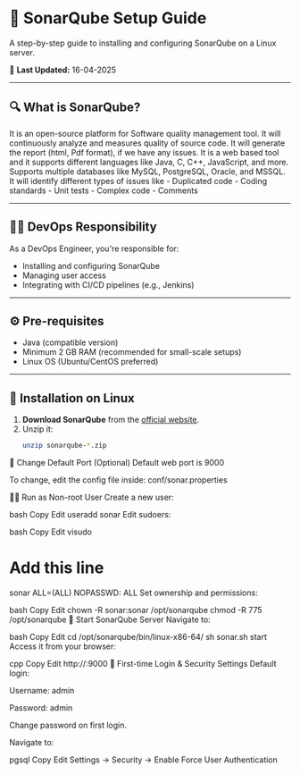 # 🚀 SonarQube Setup Guide

A step-by-step guide to installing and configuring SonarQube on a Linux server.

📅 **Last Updated:** 16-04-2025

---

## 🔍 What is SonarQube?

It is an open-source platform for Software quality management tool.
It will continuously analyze and measures quality of source code.
It will generate the report (html, Pdf format), if we have any issues.
It is a web based tool and it supports different languages like Java, C, C++, JavaScript, and more.
Supports multiple databases like MySQL, PostgreSQL, Oracle, and MSSQL.
It will identify different types of issues like
         - Duplicated code
         - Coding standards
         - Unit tests
         - Complex code
         - Comments

---

## 👷‍♂️ DevOps Responsibility

As a DevOps Engineer, you're responsible for:
- Installing and configuring SonarQube
- Managing user access
- Integrating with CI/CD pipelines (e.g., Jenkins)

---

## ⚙️ Pre-requisites

- Java (compatible version)
- Minimum 2 GB RAM (recommended for small-scale setups)
- Linux OS (Ubuntu/CentOS preferred)

---

## 🐧 Installation on Linux

1. **Download SonarQube** from the [official website](https://www.sonarsource.com/products/sonarqube/downloads/).
2. Unzip it:
   ```bash
   unzip sonarqube-*.zip
🔄 Change Default Port (Optional)
Default web port is 9000

To change, edit the config file inside:
conf/sonar.properties

🧑‍💻 Run as Non-root User
Create a new user:

bash
Copy
Edit
useradd sonar
Edit sudoers:

bash
Copy
Edit
visudo
# Add this line
sonar  ALL=(ALL)  NOPASSWD: ALL
Set ownership and permissions:

bash
Copy
Edit
chown -R sonar:sonar /opt/sonarqube
chmod -R 775 /opt/sonarqube
🚀 Start SonarQube Server
Navigate to:

bash
Copy
Edit
cd /opt/sonarqube/bin/linux-x86-64/
sh sonar.sh start
Access it from your browser:

cpp
Copy
Edit
http://<your-server-ip>:9000
🔐 First-time Login & Security Settings
Default login:

Username: admin

Password: admin

Change password on first login.

Navigate to:

pgsql
Copy
Edit
Settings → Security → Enable Force User Authentication
